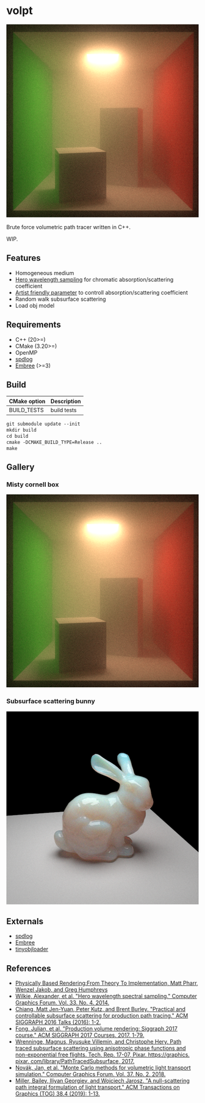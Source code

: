 # volpt

![](img/CornellBox-Mist.png)

Brute force volumetric path tracer written in C++.

WIP.

## Features

* Homogeneous medium
* [Hero wavelength sampling](https://doi.org/10.1145/3306346.3323025) for chromatic absorption/scattering coefficient
* [Artist friendly parameter](https://doi.org/10.1145/2897839.2927433) to controll absorption/scattering coefficient
* Random walk subsurface scattering
* Load obj model

## Requirements

* C++ (20>=)
* CMake (3.20>=)
* OpenMP
* [spdlog](https://github.com/gabime/spdlog)
* [Embree](https://github.com/embree/embree) (>=3)

## Build

|CMake option|Description|
|:--|:--|
|BUILD_TESTS|build tests|

```
git submodule update --init
mkdir build
cd build
cmake -DCMAKE_BUILD_TYPE=Release ..
make
```

## Gallery

### Misty cornell box

![](img/CornellBox-Mist.png)

### Subsurface scattering bunny

![](img/sss_bunny.png)

## Externals

* [spdlog](https://github.com/gabime/spdlog)
* [Embree](https://github.com/embree/embree)
* [tinyobjloader](https://github.com/tinyobjloader/tinyobjloader)

## References

* [Physically Based Rendering:From Theory To Implementation, Matt Pharr, Wenzel Jakob, and Greg Humphreys](https://pbr-book.org/)
* [Wilkie, Alexander, et al. "Hero wavelength spectral sampling." Computer Graphics Forum. Vol. 33. No. 4. 2014.](https://doi.org/10.1111/cgf.12419)
* [Chiang, Matt Jen-Yuan, Peter Kutz, and Brent Burley. "Practical and controllable subsurface scattering for production path tracing." ACM SIGGRAPH 2016 Talks (2016): 1-2.](https://doi.org/10.1145/2897839.2927433)
* [Fong, Julian, et al. "Production volume rendering: Siggraph 2017 course." ACM SIGGRAPH 2017 Courses. 2017. 1-79.](https://doi.org/10.1145/3084873.3084907)
* [Wrenninge, Magnus, Ryusuke Villemin, and Christophe Hery. Path traced subsurface scattering using anisotropic phase functions and non-exponential free flights. Tech. Rep. 17-07, Pixar. https://graphics. pixar. com/library/PathTracedSubsurface, 2017.](https://graphics.pixar.com/library/PathTracedSubsurface/paper.pdf)
* [Novák, Jan, et al. "Monte Carlo methods for volumetric light transport simulation." Computer Graphics Forum. Vol. 37. No. 2. 2018.](https://doi.org/10.1111/cgf.13383)
* [Miller, Bailey, Iliyan Georgiev, and Wojciech Jarosz. "A null-scattering path integral formulation of light transport." ACM Transactions on Graphics (TOG) 38.4 (2019): 1-13.](https://doi.org/10.1145/3306346.3323025)